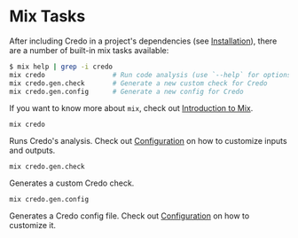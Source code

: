# Mix Tasks

After including Credo in a project's dependencies (see [Installation](installation.html)), there are a number of built-in mix tasks available:

```bash
$ mix help | grep -i credo
mix credo                 # Run code analysis (use `--help` for options)
mix credo.gen.check       # Generate a new custom check for Credo
mix credo.gen.config      # Generate a new config for Credo
```

If you want to know more about `mix`, check out [Introduction to Mix](https://elixir-lang.org/getting-started/mix-otp/introduction-to-mix.html).

`mix credo`

Runs Credo's analysis.
Check out [Configuration](configuration.html) on how to customize inputs and outputs.

`mix credo.gen.check`

Generates a custom Credo check.

`mix credo.gen.config`

Generates a Credo config file.
Check out [Configuration](configuration.html) on how to customize it.
